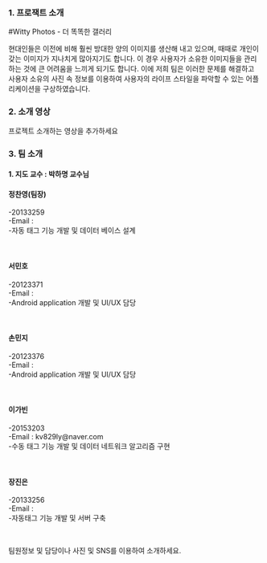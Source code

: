 ### 1. 프로잭트 소개

#Witty Photos - 더 똑똑한 갤러리

 현대인들은 이전에 비해 훨씬 방대한 양의 이미지를 생산해 내고 있으며, 때때로 개인이 갖는 이미지가 지나치게 많아지기도 합니다.
이 경우 사용자가 소유한 이미지들을 관리하는 것에 큰 어려움을 느끼게 되기도 합니다.
이에 저희 팀은 이러한 문제를 해결하고 사용자 소유의 사진 속 정보를 이용하여 사용자의 라이프 스타일을 파악할 수 있는 어플리케이션을 구상하였습니다.

### 2. 소개 영상

프로젝트 소개하는 영상을 추가하세요

### 3. 팀 소개

#### 1. 지도 교수 : 박하명 교수님

<h4> 정찬영(팀장) </h4>
<p>-20133259 <br>
  -Email : <br>
  -자동 태그 기능 개발 및 데이터 베이스 설계  </p>
  <br>

<h4> 서민호 </h4>
<p>-20123371 <br>
  -Email : <br>
  -Android application 개발 및 UI/UX 담당  </p>
  <br>

<h4> 손민지 </h4>
<p>-20123376 <br>
  -Email : <br>
  -Android application 개발 및 UI/UX 담당  </p>
  <br>

<h4> 이가빈 </h4>
<p>-20153203 <br>
  -Email : kv829ly@naver.com <br>
  -수동 태그 기능 개발 및 데이터 네트워크 알고리즘 구현  </p>
  <br>

<h4> 장진은 </h4>
<p>-20133256 <br>
  -Email :  <br>
  -자동태그 기능 개발 및 서버 구축  </p>
  <br>


팀원정보 및 담당이나 사진 및 SNS를 이용하여 소개하세요.
